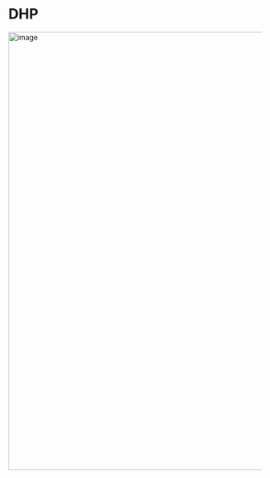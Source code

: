 # DHP
<img width="872" height="871" alt="image" src="https://github.com/user-attachments/assets/de24a342-b4ed-4fd9-94d4-f9eb239e6d49" />
